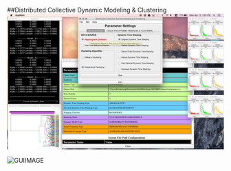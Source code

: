##Distributed Collective Dynamic Modeling & Clustering
![GUIIMAGE](/images/GUIScreenSnapshot.png)

![GUIIMAGE](/images/guiclassdiagram.jpg)